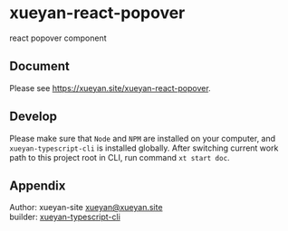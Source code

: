 # xueyan-react-popover

react popover component

## Document

Please see <https://xueyan.site/xueyan-react-popover>.

## Develop

Please make sure that `Node` and `NPM` are installed on your computer, and `xueyan-typescript-cli` is installed globally. After switching current work path to this project root in CLI, run command `xt start doc`.

## Appendix

Author: xueyan-site <xueyan@xueyan.site>  
builder: [xueyan-typescript-cli](https://github.com/xueyan-site/xueyan-typescript-cli)  
